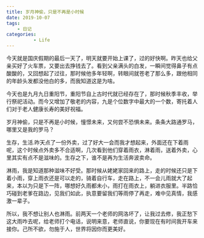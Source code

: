 ```yaml
---
title: 岁月神偷，只是不再是小时候
date: 2019-10-07
tags: 
    - 日记
categories:
          - Life
---
```

今天就是国庆假期的最后一天了，明天就要开始上课了，过的好快啊。昨天也给父亲买好了火车票，又要出去挣钱去了。看到父亲满头的白发，一瞬间觉得鼻子有点酸酸的，又回想起了过往，那时候他多年轻啊，转眼间就苍老了那么多，跟他相同的年龄头发都没他白的多，而我知道这是为啥。

今天也是九月九日重阳节，重阳节自上古时代就已经存在了，那时候秋季丰收，举行祭祀活动。而今又增加了敬老的内容，九是个位数字中最大的一个数，寄托着人们对于老人健康长寿的美好祝福。

岁月神偷，只是不再是小时候，憧憬未来，又何尝不恐惧未来。条条大路通罗马，哪里又是我的罗马？

生存，生活.昨天点了一份外卖，过了好大一会而我才想起来，外面还在下着雨呢，这个时候点外卖多不合适啊，几次看到他们穿着雨衣，淋着雨，送着外卖，心里其实有点不是滋味的。生存之下，谁不是再为生活奔波卖命。

淋雨，我是知道那种滋味不好受。那时候从姥姥家回来的路上，走的时候还只是下着小雨，穿上雨衣还是可以走的，骑着自行车，走在路上，不一会儿雨就大了起来，本以为只是下一阵，哪想好久雨都未小，雨打在雨衣上，躺进衣服里。半路恰巧碰到老爹在路边，见我们如此，执意要留我们等雨停了再走，难中见真情，我感激一辈子。

所以，我不想让别人也淋雨。前两天一个老师的网洛坏了，让我过去修，我正愁下这大雨咋去呢，给老师打个电话，说明来意，老师直说，你要现在有时间我开车来接你。己所不欲，勿施于人，世界将因你而更美好。
